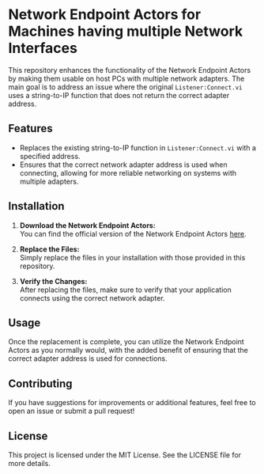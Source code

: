 # Network Endpoint Actors for Machines having multiple Network Interfaces

This repository enhances the functionality of the Network Endpoint Actors by making them usable on host PCs with multiple network adapters. The main goal is to address an issue where the original `Listener:Connect.vi` uses a string-to-IP function that does not return the correct adapter address.

## Features

- Replaces the existing string-to-IP function in `Listener:Connect.vi` with a specified address.
- Ensures that the correct network adapter address is used when connecting, allowing for more reliable networking on systems with multiple adapters.

## Installation

1. **Download the Network Endpoint Actors:**  
   You can find the official version of the Network Endpoint Actors [here](https://www.ni.com/en/support/downloads/tools-network/download.network-endpoint-actors.html#479440).

2. **Replace the Files:**  
   Simply replace the files in your installation with those provided in this repository.

3. **Verify the Changes:**  
   After replacing the files, make sure to verify that your application connects using the correct network adapter.

## Usage

Once the replacement is complete, you can utilize the Network Endpoint Actors as you normally would, with the added benefit of ensuring that the correct adapter address is used for connections.

## Contributing

If you have suggestions for improvements or additional features, feel free to open an issue or submit a pull request!

## License

This project is licensed under the MIT License. See the LICENSE file for more details.